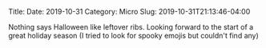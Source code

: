 Title: 
Date: 2019-10-31
Category: Micro
Slug: 2019-10-31T21:13:46-04:00

Nothing says Halloween like leftover ribs. Looking forward to the start of a great holiday season (I tried to look for spooky emojis but couldn't find any)